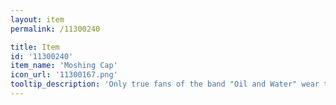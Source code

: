```yaml
---
layout: item
permalink: /11300240

title: Item
id: '11300240'
item_name: 'Moshing Cap'
icon_url: '11300167.png'
tooltip_description: 'Only true fans of the band "Oil and Water" wear this. Bonus: it keeps you safe in the mosh pit!'
---
```

